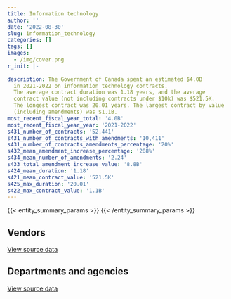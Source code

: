 ```yaml
---
title: Information technology
author: ''
date: '2022-08-30'
slug: information_technology
categories: []
tags: []
images:
  - /img/cover.png
r_init: |-
  
description: The Government of Canada spent an estimated $4.0B
  in 2021-2022 on information technology contracts.
  The average contract duration was 1.18 years, and the average
  contract value (not including contracts under $10k) was $521.5K.
  The longest contract was 20.01 years. The largest contract by value
  (including amendments) was $1.1B.
most_recent_fiscal_year_total: '4.0B'
most_recent_fiscal_year_year: '2021-2022'
s431_number_of_contracts: '52,441'
s431_number_of_contracts_with_amendments: '10,411'
s431_number_of_contracts_amendments_percentage: '20%'
s432_mean_amendment_increase_percentage: '288%'
s434_mean_number_of_amendments: '2.24'
s433_total_amendment_increase_value: '8.8B'
s424_mean_duration: '1.18'
s421_mean_contract_value: '521.5K'
s425_max_duration: '20.01'
s422_max_contract_value: '1.1B'
---
```


<script src="/rmarkdown-libs/htmlwidgets/htmlwidgets.js"></script>
<link href="/rmarkdown-libs/datatables-css/datatables-crosstalk.css" rel="stylesheet" />
<script src="/rmarkdown-libs/datatables-binding/datatables.js"></script>
<script src="/rmarkdown-libs/jquery/jquery-3.6.0.min.js"></script>
<link href="/rmarkdown-libs/dt-core-bootstrap/css/dataTables.bootstrap.min.css" rel="stylesheet" />
<link href="/rmarkdown-libs/dt-core-bootstrap/css/dataTables.bootstrap.extra.css" rel="stylesheet" />
<script src="/rmarkdown-libs/dt-core-bootstrap/js/jquery.dataTables.min.js"></script>
<script src="/rmarkdown-libs/dt-core-bootstrap/js/dataTables.bootstrap.min.js"></script>
<link href="/rmarkdown-libs/crosstalk/css/crosstalk.min.css" rel="stylesheet" />
<script src="/rmarkdown-libs/crosstalk/js/crosstalk.min.js"></script>
<script src="/rmarkdown-libs/htmlwidgets/htmlwidgets.js"></script>
<link href="/rmarkdown-libs/datatables-css/datatables-crosstalk.css" rel="stylesheet" />
<script src="/rmarkdown-libs/datatables-binding/datatables.js"></script>
<script src="/rmarkdown-libs/jquery/jquery-3.6.0.min.js"></script>
<link href="/rmarkdown-libs/dt-core-bootstrap/css/dataTables.bootstrap.min.css" rel="stylesheet" />
<link href="/rmarkdown-libs/dt-core-bootstrap/css/dataTables.bootstrap.extra.css" rel="stylesheet" />
<script src="/rmarkdown-libs/dt-core-bootstrap/js/jquery.dataTables.min.js"></script>
<script src="/rmarkdown-libs/dt-core-bootstrap/js/dataTables.bootstrap.min.js"></script>
<link href="/rmarkdown-libs/crosstalk/css/crosstalk.min.css" rel="stylesheet" />
<script src="/rmarkdown-libs/crosstalk/js/crosstalk.min.js"></script>

{{< entity_summary_params >}}
{{< /entity_summary_params >}}

## Vendors

<div id="htmlwidget-1" style="width:100%;height:auto;" class="datatables html-widget"></div>
<script type="application/json" data-for="htmlwidget-1">{"x":{"style":"bootstrap","filter":"none","vertical":false,"data":[["<a href=\"/vendors/10647802_canada/\">10647802 CANADA<\/a>","<a href=\"/vendors/11983890_canada_centre/\">11983890 CANADA CENTRE<\/a>","<a href=\"/vendors/2keys/\">2KEYS<\/a>","<a href=\"/vendors/3d_datacomm/\">3D DATACOMM<\/a>","<a href=\"/vendors/3m_canada_company/\">3M CANADA COMPANY<\/a>","<a href=\"/vendors/4_office_automation/\">4 OFFICE AUTOMATION<\/a>","<a href=\"/vendors/49_solutions/\">49 SOLUTIONS<\/a>","<a href=\"/vendors/4plan_consulting/\">4PLAN CONSULTING<\/a>","<a href=\"/vendors/529040_ontario_and_880382/\">529040 ONTARIO AND 880382<\/a>","<a href=\"/vendors/9168516_canada/\">9168516 CANADA<\/a>","<a href=\"/vendors/a_hundred_answers/\">A HUNDRED ANSWERS<\/a>","<a href=\"/vendors/ab_sciex/\">AB SCIEX<\/a>","<a href=\"/vendors/accenture/\">ACCENTURE<\/a>","<a href=\"/vendors/access_2_networks/\">ACCESS 2 NETWORKS<\/a>","<a href=\"/vendors/acme_future_security_controls/\">ACME FUTURE SECURITY CONTROLS<\/a>","<a href=\"/vendors/acosys_consulting_services/\">ACOSYS CONSULTING SERVICES<\/a>","<a href=\"/vendors/act/\">ACT<\/a>","<a href=\"/vendors/action_personnel_of_ottawa_hull/\">ACTION PERSONNEL OF OTTAWA HULL<\/a>","<a href=\"/vendors/adga_group/\">ADGA GROUP<\/a>","<a href=\"/vendors/adobe/\">ADOBE<\/a>","<a href=\"/vendors/adrm_technology_consulting/\">ADRM TECHNOLOGY CONSULTING<\/a>","<a href=\"/vendors/advanced_business_interiors/\">ADVANCED BUSINESS INTERIORS<\/a>","<a href=\"/vendors/advanced_chippewa_technologies/\">ADVANCED CHIPPEWA TECHNOLOGIES<\/a>","<a href=\"/vendors/agilent/\">AGILENT<\/a>","<a href=\"/vendors/ainsworth/\">AINSWORTH<\/a>","<a href=\"/vendors/air_liquide_canada/\">AIR LIQUIDE CANADA<\/a>","<a href=\"/vendors/airbus/\">AIRBUS<\/a>","<a href=\"/vendors/alinea_international/\">ALINEA INTERNATIONAL<\/a>","<a href=\"/vendors/altis_human_resources/\">ALTIS HUMAN RESOURCES<\/a>","<a href=\"/vendors/amazon/\">AMAZON<\/a>","<a href=\"/vendors/amtek_engineering/\">AMTEK ENGINEERING<\/a>","<a href=\"/vendors/anixter/\">ANIXTER<\/a>","<a href=\"/vendors/ansys_canada/\">ANSYS CANADA<\/a>","<a href=\"/vendors/applied_electonics/\">APPLIED ELECTONICS<\/a>","<a href=\"/vendors/apption/\">APPTION<\/a>","<a href=\"/vendors/arisglobal/\">ARISGLOBAL<\/a>","<a href=\"/vendors/artemp_personnel_services/\">ARTEMP PERSONNEL SERVICES<\/a>","<a href=\"/vendors/asokan_business_interiors/\">ASOKAN BUSINESS INTERIORS<\/a>","<a href=\"/vendors/associated_engineering/\">ASSOCIATED ENGINEERING<\/a>","<a href=\"/vendors/avi_spl_canada/\">AVI SPL CANADA<\/a>","<a href=\"/vendors/b_l_associates/\">B L ASSOCIATES<\/a>","<a href=\"/vendors/bae_systems/\">BAE SYSTEMS<\/a>","<a href=\"/vendors/banctec_canada/\">BANCTEC CANADA<\/a>","<a href=\"/vendors/banfield_seguin/\">BANFIELD SEGUIN<\/a>","<a href=\"/vendors/bdo_canada/\">BDO CANADA<\/a>","<a href=\"/vendors/beckman_coulter_canada/\">BECKMAN COULTER CANADA<\/a>","<a href=\"/vendors/bell_and_howell_canada/\">BELL AND HOWELL CANADA<\/a>","<a href=\"/vendors/bell_canada/\">BELL CANADA<\/a>","<a href=\"/vendors/black_mcdonald/\">BLACK MCDONALD<\/a>","<a href=\"/vendors/blackberry/\">BLACKBERRY<\/a>","<a href=\"/vendors/bluedot/\">BLUEDOT<\/a>","<a href=\"/vendors/bmc_software/\">BMC SOFTWARE<\/a>","<a href=\"/vendors/bmc_software_canada/\">BMC SOFTWARE CANADA<\/a>","<a href=\"/vendors/bombardier/\">BOMBARDIER<\/a>","<a href=\"/vendors/bragg_communications/\">BRAGG COMMUNICATIONS<\/a>","<a href=\"/vendors/brandt_tractor/\">BRANDT TRACTOR<\/a>","<a href=\"/vendors/bridges_of_canada/\">BRIDGES OF CANADA<\/a>","<a href=\"/vendors/broadnet_telecom/\">BROADNET TELECOM<\/a>","<a href=\"/vendors/brookfield_global_integrated_solutions/\">BROOKFIELD GLOBAL INTEGRATED SOLUTIONS<\/a>","<a href=\"/vendors/brs_innovations/\">BRS INNOVATIONS<\/a>","<a href=\"/vendors/bruker/\">BRUKER<\/a>","<a href=\"/vendors/c_core/\">C CORE<\/a>","<a href=\"/vendors/ca/\">CA<\/a>","<a href=\"/vendors/cache_computer_consulting/\">CACHE COMPUTER CONSULTING<\/a>","<a href=\"/vendors/cadex/\">CADEX<\/a>","<a href=\"/vendors/calian/\">CALIAN<\/a>","<a href=\"/vendors/campbell_scientific_canada/\">CAMPBELL SCIENTIFIC CANADA<\/a>","<a href=\"/vendors/canada_post/\">CANADA POST<\/a>","<a href=\"/vendors/canadian_bank_note_company/\">CANADIAN BANK NOTE COMPANY<\/a>","<a href=\"/vendors/canadian_corps_of_commissionaires/\">CANADIAN CORPS OF COMMISSIONAIRES<\/a>","<a href=\"/vendors/canadian_development_consultants/\">CANADIAN DEVELOPMENT CONSULTANTS<\/a>","<a href=\"/vendors/canon/\">CANON<\/a>","<a href=\"/vendors/cansel_survey_equipment/\">CANSEL SURVEY EQUIPMENT<\/a>","<a href=\"/vendors/carahsoft_technology/\">CARAHSOFT TECHNOLOGY<\/a>","<a href=\"/vendors/careworx/\">CAREWORX<\/a>","<a href=\"/vendors/carswell/\">CARSWELL<\/a>","<a href=\"/vendors/cbci_telecom/\">CBCI TELECOM<\/a>","<a href=\"/vendors/cdci_research/\">CDCI RESEARCH<\/a>","<a href=\"/vendors/cdw_canada/\">CDW CANADA<\/a>","<a href=\"/vendors/cellebrite/\">CELLEBRITE<\/a>","<a href=\"/vendors/ceridian/\">CERIDIAN<\/a>","<a href=\"/vendors/cgi/\">CGI<\/a>","<a href=\"/vendors/channel_management_international/\">CHANNEL MANAGEMENT INTERNATIONAL<\/a>","<a href=\"/vendors/charter_telecom/\">CHARTER TELECOM<\/a>","<a href=\"/vendors/chubb_edwards/\">CHUBB EDWARDS<\/a>","<a href=\"/vendors/cima/\">CIMA<\/a>","<a href=\"/vendors/cision_canada/\">CISION CANADA<\/a>","<a href=\"/vendors/cistel_technology/\">CISTEL TECHNOLOGY<\/a>","<a href=\"/vendors/citrix/\">CITRIX<\/a>","<a href=\"/vendors/click_networks/\">CLICK NETWORKS<\/a>","<a href=\"/vendors/closereach/\">CLOSEREACH<\/a>","<a href=\"/vendors/co_ven/\">CO VEN<\/a>","<a href=\"/vendors/cofomo/\">COFOMO<\/a>","<a href=\"/vendors/colt_canada/\">COLT CANADA<\/a>","<a href=\"/vendors/combat_networks/\">COMBAT NETWORKS<\/a>","<a href=\"/vendors/commpower/\">COMMPOWER<\/a>","<a href=\"/vendors/commvault_systems/\">COMMVAULT SYSTEMS<\/a>","<a href=\"/vendors/compucom_canada/\">COMPUCOM CANADA<\/a>","<a href=\"/vendors/compugen/\">COMPUGEN<\/a>","<a href=\"/vendors/computer_associates_canada/\">COMPUTER ASSOCIATES CANADA<\/a>","<a href=\"/vendors/concept_controls/\">CONCEPT CONTROLS<\/a>","<a href=\"/vendors/conexsys/\">CONEXSYS<\/a>","<a href=\"/vendors/connex_telecommunications/\">CONNEX TELECOMMUNICATIONS<\/a>","<a href=\"/vendors/conoscenti_technologies/\">CONOSCENTI TECHNOLOGIES<\/a>","<a href=\"/vendors/contract_community/\">CONTRACT COMMUNITY<\/a>","<a href=\"/vendors/convergint_technologies/\">CONVERGINT TECHNOLOGIES<\/a>","<a href=\"/vendors/coradix_technology_consulting/\">CORADIX TECHNOLOGY CONSULTING<\/a>","<a href=\"/vendors/corbel_management/\">CORBEL MANAGEMENT<\/a>","<a href=\"/vendors/csdc_systems/\">CSDC SYSTEMS<\/a>","<a href=\"/vendors/ctoms/\">CTOMS<\/a>","<a href=\"/vendors/cullen_diesel_power/\">CULLEN DIESEL POWER<\/a>","<a href=\"/vendors/cytelligence/\">CYTELLIGENCE<\/a>","<a href=\"/vendors/d_mark_biosciences/\">D MARK BIOSCIENCES<\/a>","<a href=\"/vendors/d2l/\">D2L<\/a>","<a href=\"/vendors/d4is_solutions/\">D4IS SOLUTIONS<\/a>","<a href=\"/vendors/dalhousie_university/\">DALHOUSIE UNIVERSITY<\/a>","<a href=\"/vendors/dalian_enterprises/\">DALIAN ENTERPRISES<\/a>","<a href=\"/vendors/dasco_equipment/\">DASCO EQUIPMENT<\/a>","<a href=\"/vendors/decisive_group/\">DECISIVE GROUP<\/a>","<a href=\"/vendors/delco_automation/\">DELCO AUTOMATION<\/a>","<a href=\"/vendors/dell_computer/\">DELL COMPUTER<\/a>","<a href=\"/vendors/deloitte_and_touche/\">DELOITTE AND TOUCHE<\/a>","<a href=\"/vendors/diligens/\">DILIGENS<\/a>","<a href=\"/vendors/dls_technology/\">DLS TECHNOLOGY<\/a>","<a href=\"/vendors/dnr_consulting_group/\">DNR CONSULTING GROUP<\/a>","<a href=\"/vendors/donna_cona/\">DONNA CONA<\/a>","<a href=\"/vendors/dwp_solutions/\">DWP SOLUTIONS<\/a>","<a href=\"/vendors/dymech_engineering/\">DYMECH ENGINEERING<\/a>","<a href=\"/vendors/dynabook_canada/\">DYNABOOK CANADA<\/a>","<a href=\"/vendors/dynamic_personnel_consultants/\">DYNAMIC PERSONNEL CONSULTANTS<\/a>","<a href=\"/vendors/eagle_professional_resources/\">EAGLE PROFESSIONAL RESOURCES<\/a>","<a href=\"/vendors/eberhard_von_huene_associates/\">EBERHARD VON HUENE ASSOCIATES<\/a>","<a href=\"/vendors/ebsco_canada/\">EBSCO CANADA<\/a>","<a href=\"/vendors/eclipsys_solutions/\">ECLIPSYS SOLUTIONS<\/a>","<a href=\"/vendors/elsevier/\">ELSEVIER<\/a>","<a href=\"/vendors/emcon_services/\">EMCON SERVICES<\/a>","<a href=\"/vendors/empowered_networks/\">EMPOWERED NETWORKS<\/a>","<a href=\"/vendors/emtec/\">EMTEC<\/a>","<a href=\"/vendors/entrust/\">ENTRUST<\/a>","<a href=\"/vendors/eperformance/\">EPERFORMANCE<\/a>","<a href=\"/vendors/ernst_young/\">ERNST YOUNG<\/a>","<a href=\"/vendors/esri/\">ESRI<\/a>","<a href=\"/vendors/evaluation_personnel_selection/\">EVALUATION PERSONNEL SELECTION<\/a>","<a href=\"/vendors/evripos_janitorial_services/\">EVRIPOS JANITORIAL SERVICES<\/a>","<a href=\"/vendors/excel_human_resources/\">EXCEL HUMAN RESOURCES<\/a>","<a href=\"/vendors/factiva/\">FACTIVA<\/a>","<a href=\"/vendors/fast_track_staffing/\">FAST TRACK STAFFING<\/a>","<a href=\"/vendors/felix_technology/\">FELIX TECHNOLOGY<\/a>","<a href=\"/vendors/ference_company_consulting/\">FERENCE COMPANY CONSULTING<\/a>","<a href=\"/vendors/finning_international/\">FINNING INTERNATIONAL<\/a>","<a href=\"/vendors/forrester_research/\">FORRESTER RESEARCH<\/a>","<a href=\"/vendors/foxit_software/\">FOXIT SOFTWARE<\/a>","<a href=\"/vendors/freebalance/\">FREEBALANCE<\/a>","<a href=\"/vendors/frequentis_canada/\">FREQUENTIS CANADA<\/a>","<a href=\"/vendors/fujitsu/\">FUJITSU<\/a>","<a href=\"/vendors/gap_wireless/\">GAP WIRELESS<\/a>","<a href=\"/vendors/garda_security_group/\">GARDA SECURITY GROUP<\/a>","<a href=\"/vendors/gartner/\">GARTNER<\/a>","<a href=\"/vendors/gc_strategies/\">GC STRATEGIES<\/a>","<a href=\"/vendors/gdi_services/\">GDI SERVICES<\/a>","<a href=\"/vendors/general_dynamics/\">GENERAL DYNAMICS<\/a>","<a href=\"/vendors/genesis_integration/\">GENESIS INTEGRATION<\/a>","<a href=\"/vendors/glasshouse_systems/\">GLASSHOUSE SYSTEMS<\/a>","<a href=\"/vendors/global_knowledge/\">GLOBAL KNOWLEDGE<\/a>","<a href=\"/vendors/global_upholstery/\">GLOBAL UPHOLSTERY<\/a>","<a href=\"/vendors/grand_toy/\">GRAND TOY<\/a>","<a href=\"/vendors/greater_toronto_airport_authority/\">GREATER TORONTO AIRPORT AUTHORITY<\/a>","<a href=\"/vendors/gsi_international_consulting/\">GSI INTERNATIONAL CONSULTING<\/a>","<a href=\"/vendors/hawboldt_industries/\">HAWBOLDT INDUSTRIES<\/a>","<a href=\"/vendors/haworth/\">HAWORTH<\/a>","<a href=\"/vendors/hewlett_packard/\">HEWLETT PACKARD<\/a>","<a href=\"/vendors/hitachi_data_systems/\">HITACHI DATA SYSTEMS<\/a>","<a href=\"/vendors/hitrac/\">HITRAC<\/a>","<a href=\"/vendors/honeywell/\">HONEYWELL<\/a>","<a href=\"/vendors/hootsuite/\">HOOTSUITE<\/a>","<a href=\"/vendors/horizant/\">HORIZANT<\/a>","<a href=\"/vendors/hoskin_scientific/\">HOSKIN SCIENTIFIC<\/a>","<a href=\"/vendors/hubspoke/\">HUBSPOKE<\/a>","<a href=\"/vendors/hypertec/\">HYPERTEC<\/a>","<a href=\"/vendors/i4c_information_technology/\">I4C INFORMATION TECHNOLOGY<\/a>","<a href=\"/vendors/ibiska_telecom/\">IBISKA TELECOM<\/a>","<a href=\"/vendors/ibm_canada/\">IBM CANADA<\/a>","<a href=\"/vendors/iceberg_networks/\">ICEBERG NETWORKS<\/a>","<a href=\"/vendors/ids_systems_consultants/\">IDS SYSTEMS CONSULTANTS<\/a>","<a href=\"/vendors/ifathom/\">IFATHOM<\/a>","<a href=\"/vendors/ihs_global/\">IHS GLOBAL<\/a>","<a href=\"/vendors/iic_technologies/\">IIC TECHNOLOGIES<\/a>","<a href=\"/vendors/illumina_canada/\">ILLUMINA CANADA<\/a>","<a href=\"/vendors/imp_group/\">IMP GROUP<\/a>","<a href=\"/vendors/imtech_marine_canada/\">IMTECH MARINE CANADA<\/a>","<a href=\"/vendors/info_tech_research_group/\">INFO TECH RESEARCH GROUP<\/a>","<a href=\"/vendors/infosys/\">INFOSYS<\/a>","<a href=\"/vendors/inmarsat_solutions/\">INMARSAT SOLUTIONS<\/a>","<a href=\"/vendors/innovasea_marine_systems_canada/\">INNOVASEA MARINE SYSTEMS CANADA<\/a>","<a href=\"/vendors/insa/\">INSA<\/a>","<a href=\"/vendors/instrux_media/\">INSTRUX MEDIA<\/a>","<a href=\"/vendors/integra_networks/\">INTEGRA NETWORKS<\/a>","<a href=\"/vendors/integrated_distribution_systems/\">INTEGRATED DISTRIBUTION SYSTEMS<\/a>","<a href=\"/vendors/interactive_audio_visual/\">INTERACTIVE AUDIO VISUAL<\/a>","<a href=\"/vendors/intergraph_canada/\">INTERGRAPH CANADA<\/a>","<a href=\"/vendors/international_safety_research/\">INTERNATIONAL SAFETY RESEARCH<\/a>","<a href=\"/vendors/ipss/\">IPSS<\/a>","<a href=\"/vendors/iron_mountain/\">IRON MOUNTAIN<\/a>","<a href=\"/vendors/it_net_consultants/\">IT NET CONSULTANTS<\/a>","<a href=\"/vendors/itex/\">ITEX<\/a>","<a href=\"/vendors/j_j_trailers_manufacturers_and_sales/\">J J TRAILERS MANUFACTURERS AND SALES<\/a>","<a href=\"/vendors/jasco_applied_sciences_canada/\">JASCO APPLIED SCIENCES CANADA<\/a>","<a href=\"/vendors/jastram_engineering/\">JASTRAM ENGINEERING<\/a>","<a href=\"/vendors/john_wiley_sons/\">JOHN WILEY SONS<\/a>","<a href=\"/vendors/johnson_controls_canada/\">JOHNSON CONTROLS CANADA<\/a>","<a href=\"/vendors/keydata_associates/\">KEYDATA ASSOCIATES<\/a>","<a href=\"/vendors/keysight_technologies_canada/\">KEYSIGHT TECHNOLOGIES CANADA<\/a>","<a href=\"/vendors/kongsberg/\">KONGSBERG<\/a>","<a href=\"/vendors/konica_minolta_business_solutions/\">KONICA MINOLTA BUSINESS SOLUTIONS<\/a>","<a href=\"/vendors/kpmg/\">KPMG<\/a>","<a href=\"/vendors/kubota_canada/\">KUBOTA CANADA<\/a>","<a href=\"/vendors/kyndryl_canada/\">KYNDRYL CANADA<\/a>","<a href=\"/vendors/l3harris/\">L3HARRIS<\/a>","<a href=\"/vendors/language_research_development_group/\">LANGUAGE RESEARCH DEVELOPMENT GROUP<\/a>","<a href=\"/vendors/lannick_contract_solutions/\">LANNICK CONTRACT SOLUTIONS<\/a>","<a href=\"/vendors/laurentian_technologies/\">LAURENTIAN TECHNOLOGIES<\/a>","<a href=\"/vendors/leo_pisces_services_group/\">LEO PISCES SERVICES GROUP<\/a>","<a href=\"/vendors/leonardo/\">LEONARDO<\/a>","<a href=\"/vendors/levitt_safety/\">LEVITT SAFETY<\/a>","<a href=\"/vendors/lexisnexis_canada/\">LEXISNEXIS CANADA<\/a>","<a href=\"/vendors/life_technologies/\">LIFE TECHNOLOGIES<\/a>","<a href=\"/vendors/lifespeak/\">LIFESPEAK<\/a>","<a href=\"/vendors/like_10/\">LIKE 10<\/a>","<a href=\"/vendors/linovati/\">LINOVATI<\/a>","<a href=\"/vendors/lowe_martin_company/\">LOWE MARTIN COMPANY<\/a>","<a href=\"/vendors/ls_telcom/\">LS TELCOM<\/a>","<a href=\"/vendors/lumina_it/\">LUMINA IT<\/a>","<a href=\"/vendors/m_d_charlton/\">M D CHARLTON<\/a>","<a href=\"/vendors/m_r_engineering/\">M R ENGINEERING<\/a>","<a href=\"/vendors/macdonald_dettwiler_and_associates/\">MACDONALD DETTWILER AND ASSOCIATES<\/a>","<a href=\"/vendors/magellan_aerospace/\">MAGELLAN AEROSPACE<\/a>","<a href=\"/vendors/makwa_resourcing/\">MAKWA RESOURCING<\/a>","<a href=\"/vendors/manpower_services_canada/\">MANPOWER SERVICES CANADA<\/a>","<a href=\"/vendors/maplesoft_consulting/\">MAPLESOFT CONSULTING<\/a>","<a href=\"/vendors/marinenav/\">MARINENAV<\/a>","<a href=\"/vendors/maverin/\">MAVERIN<\/a>","<a href=\"/vendors/maximus_canada/\">MAXIMUS CANADA<\/a>","<a href=\"/vendors/maxsys_staffing_and_consulting/\">MAXSYS STAFFING AND CONSULTING<\/a>","<a href=\"/vendors/mcafee_international/\">MCAFEE INTERNATIONAL<\/a>","<a href=\"/vendors/mckinsey_and_company/\">MCKINSEY AND COMPANY<\/a>","<a href=\"/vendors/mdos_consulting/\">MDOS CONSULTING<\/a>","<a href=\"/vendors/media_q/\">MEDIA Q<\/a>","<a href=\"/vendors/mega_tech/\">MEGA TECH<\/a>","<a href=\"/vendors/mercury_marine/\">MERCURY MARINE<\/a>","<a href=\"/vendors/messa_computing/\">MESSA COMPUTING<\/a>","<a href=\"/vendors/metocean_telematics/\">METOCEAN TELEMATICS<\/a>","<a href=\"/vendors/mgis/\">MGIS<\/a>","<a href=\"/vendors/michael_wager_consulting/\">MICHAEL WAGER CONSULTING<\/a>","<a href=\"/vendors/microsoft_canada/\">MICROSOFT CANADA<\/a>","<a href=\"/vendors/millbrook_tactical/\">MILLBROOK TACTICAL<\/a>","<a href=\"/vendors/mindwire_systems/\">MINDWIRE SYSTEMS<\/a>","<a href=\"/vendors/mishkumi_technologies/\">MISHKUMI TECHNOLOGIES<\/a>","<a href=\"/vendors/mnp/\">MNP<\/a>","<a href=\"/vendors/modis_canada/\">MODIS CANADA<\/a>","<a href=\"/vendors/moerae_solutions/\">MOERAE SOLUTIONS<\/a>","<a href=\"/vendors/moneris/\">MONERIS<\/a>","<a href=\"/vendors/moore_canada/\">MOORE CANADA<\/a>","<a href=\"/vendors/morneau_shepell/\">MORNEAU SHEPELL<\/a>","<a href=\"/vendors/morpho_canada/\">MORPHO CANADA<\/a>","<a href=\"/vendors/motorola_solutions_canada/\">MOTOROLA SOLUTIONS CANADA<\/a>","<a href=\"/vendors/mts_allstream/\">MTS ALLSTREAM<\/a>","<a href=\"/vendors/n12_consulting/\">N12 CONSULTING<\/a>","<a href=\"/vendors/national_arts_centre/\">NATIONAL ARTS CENTRE<\/a>","<a href=\"/vendors/nations_translation_group/\">NATIONS TRANSLATION GROUP<\/a>","<a href=\"/vendors/nattiq/\">NATTIQ<\/a>","<a href=\"/vendors/nav_canada/\">NAV CANADA<\/a>","<a href=\"/vendors/navpoint_consulting_group/\">NAVPOINT CONSULTING GROUP<\/a>","<a href=\"/vendors/newfound_recruiting/\">NEWFOUND RECRUITING<\/a>","<a href=\"/vendors/niche_technology/\">NICHE TECHNOLOGY<\/a>","<a href=\"/vendors/nimble_information_strategies/\">NIMBLE INFORMATION STRATEGIES<\/a>","<a href=\"/vendors/nisha_techonologies/\">NISHA TECHONOLOGIES<\/a>","<a href=\"/vendors/nortac_defence/\">NORTAC DEFENCE<\/a>","<a href=\"/vendors/northern_micro/\">NORTHERN MICRO<\/a>","<a href=\"/vendors/northwest_marine_technology/\">NORTHWEST MARINE TECHNOLOGY<\/a>","<a href=\"/vendors/northwestel/\">NORTHWESTEL<\/a>","<a href=\"/vendors/nortrax_canada/\">NORTRAX CANADA<\/a>","<a href=\"/vendors/nova_networks/\">NOVA NETWORKS<\/a>","<a href=\"/vendors/nrns/\">NRNS<\/a>","<a href=\"/vendors/nuctech_company/\">NUCTECH COMPANY<\/a>","<a href=\"/vendors/nuix_north_america/\">NUIX NORTH AMERICA<\/a>","<a href=\"/vendors/olin/\">OLIN<\/a>","<a href=\"/vendors/onix_networking_canada/\">ONIX NETWORKING CANADA<\/a>","<a href=\"/vendors/onx_enterprise_solutions/\">ONX ENTERPRISE SOLUTIONS<\/a>","<a href=\"/vendors/openframe_technologies/\">OPENFRAME TECHNOLOGIES<\/a>","<a href=\"/vendors/opentext/\">OPENTEXT<\/a>","<a href=\"/vendors/oproma/\">OPROMA<\/a>","<a href=\"/vendors/optiv_canada_federal/\">OPTIV CANADA FEDERAL<\/a>","<a href=\"/vendors/oracle_canada/\">ORACLE CANADA<\/a>","<a href=\"/vendors/orangutech/\">ORANGUTECH<\/a>","<a href=\"/vendors/paladin_group/\">PALADIN GROUP<\/a>","<a href=\"/vendors/panasonic/\">PANASONIC<\/a>","<a href=\"/vendors/patlon_aircraft_industries/\">PATLON AIRCRAFT INDUSTRIES<\/a>","<a href=\"/vendors/perceptics/\">PERCEPTICS<\/a>","<a href=\"/vendors/phaselock_systems_international/\">PHASELOCK SYSTEMS INTERNATIONAL<\/a>","<a href=\"/vendors/pitney_bowes/\">PITNEY BOWES<\/a>","<a href=\"/vendors/podolinsky_equipment/\">PODOLINSKY EQUIPMENT<\/a>","<a href=\"/vendors/postmedia_network/\">POSTMEDIA NETWORK<\/a>","<a href=\"/vendors/pragmatic_conferencing/\">PRAGMATIC CONFERENCING<\/a>","<a href=\"/vendors/precisionit/\">PRECISIONIT<\/a>","<a href=\"/vendors/pricewaterhouse_coopers/\">PRICEWATERHOUSE COOPERS<\/a>","<a href=\"/vendors/primex_project_management/\">PRIMEX PROJECT MANAGEMENT<\/a>","<a href=\"/vendors/printers_plus/\">PRINTERS PLUS<\/a>","<a href=\"/vendors/procom_consultants/\">PROCOM CONSULTANTS<\/a>","<a href=\"/vendors/promaxis/\">PROMAXIS<\/a>","<a href=\"/vendors/proquest/\">PROQUEST<\/a>","<a href=\"/vendors/prosci_canada/\">PROSCI CANADA<\/a>","<a href=\"/vendors/protak_consulting_group/\">PROTAK CONSULTING GROUP<\/a>","<a href=\"/vendors/purelogic/\">PURELOGIC<\/a>","<a href=\"/vendors/purespirit_solutions/\">PURESPIRIT SOLUTIONS<\/a>","<a href=\"/vendors/qiagen/\">QIAGEN<\/a>","<a href=\"/vendors/qmr/\">QMR<\/a>","<a href=\"/vendors/quintet_consulting/\">QUINTET CONSULTING<\/a>","<a href=\"/vendors/r2i/\">R2I<\/a>","<a href=\"/vendors/rampart_international/\">RAMPART INTERNATIONAL<\/a>","<a href=\"/vendors/randstad/\">RANDSTAD<\/a>","<a href=\"/vendors/rapiscan_systems/\">RAPISCAN SYSTEMS<\/a>","<a href=\"/vendors/raymond_chabot_grant_thornton/\">RAYMOND CHABOT GRANT THORNTON<\/a>","<a href=\"/vendors/raytheon/\">RAYTHEON<\/a>","<a href=\"/vendors/rhea/\">RHEA<\/a>","<a href=\"/vendors/rheinmetall/\">RHEINMETALL<\/a>","<a href=\"/vendors/ricoh/\">RICOH<\/a>","<a href=\"/vendors/risk_sciences_international/\">RISK SCIENCES INTERNATIONAL<\/a>","<a href=\"/vendors/rockwell_collins_canada/\">ROCKWELL COLLINS CANADA<\/a>","<a href=\"/vendors/rogers/\">ROGERS<\/a>","<a href=\"/vendors/rohde_schwarz_canada/\">ROHDE SCHWARZ CANADA<\/a>","<a href=\"/vendors/s_p_global_market_intelligence/\">S P GLOBAL MARKET INTELLIGENCE<\/a>","<a href=\"/vendors/saba_software/\">SABA SOFTWARE<\/a>","<a href=\"/vendors/salesforce_canada/\">SALESFORCE CANADA<\/a>","<a href=\"/vendors/samson_associes/\">SAMSON ASSOCIES<\/a>","<a href=\"/vendors/sap/\">SAP<\/a>","<a href=\"/vendors/sas_institute/\">SAS INSTITUTE<\/a>","<a href=\"/vendors/sasktel/\">SASKTEL<\/a>","<a href=\"/vendors/scalar_decisions/\">SCALAR DECISIONS<\/a>","<a href=\"/vendors/sdl_international_canada/\">SDL INTERNATIONAL CANADA<\/a>","<a href=\"/vendors/seacoast_marine_electronics/\">SEACOAST MARINE ELECTRONICS<\/a>","<a href=\"/vendors/securekey_technologies/\">SECUREKEY TECHNOLOGIES<\/a>","<a href=\"/vendors/sharp_electronics/\">SHARP ELECTRONICS<\/a>","<a href=\"/vendors/shaw_cable/\">SHAW CABLE<\/a>","<a href=\"/vendors/shi_canada/\">SHI CANADA<\/a>","<a href=\"/vendors/si_systems/\">SI SYSTEMS<\/a>","<a href=\"/vendors/siemens/\">SIEMENS<\/a>","<a href=\"/vendors/sierra_systems_group/\">SIERRA SYSTEMS GROUP<\/a>","<a href=\"/vendors/simex_defence/\">SIMEX DEFENCE<\/a>","<a href=\"/vendors/simplex_grinnell/\">SIMPLEX GRINNELL<\/a>","<a href=\"/vendors/skillsoft_canada/\">SKILLSOFT CANADA<\/a>","<a href=\"/vendors/smiths_detection/\">SMITHS DETECTION<\/a>","<a href=\"/vendors/snc_lavalin/\">SNC LAVALIN<\/a>","<a href=\"/vendors/softchoice/\">SOFTCHOICE<\/a>","<a href=\"/vendors/softsim_technologies/\">SOFTSIM TECHNOLOGIES<\/a>","<a href=\"/vendors/solotech/\">SOLOTECH<\/a>","<a href=\"/vendors/somos/\">SOMOS<\/a>","<a href=\"/vendors/southwest_research_institute/\">SOUTHWEST RESEARCH INSTITUTE<\/a>","<a href=\"/vendors/sra_staffing_solutions/\">SRA STAFFING SOLUTIONS<\/a>","<a href=\"/vendors/st_airborne_systems/\">ST AIRBORNE SYSTEMS<\/a>","<a href=\"/vendors/stantec/\">STANTEC<\/a>","<a href=\"/vendors/stepped_care_solutions/\">STEPPED CARE SOLUTIONS<\/a>","<a href=\"/vendors/stoneworks_technologies/\">STONEWORKS TECHNOLOGIES<\/a>","<a href=\"/vendors/summit_canada_distributors/\">SUMMIT CANADA DISTRIBUTORS<\/a>","<a href=\"/vendors/super_channel_international/\">SUPER CHANNEL INTERNATIONAL<\/a>","<a href=\"/vendors/suse_software_solutions_canada/\">SUSE SOFTWARE SOLUTIONS CANADA<\/a>","<a href=\"/vendors/synersolutions_technologies/\">SYNERSOLUTIONS TECHNOLOGIES<\/a>","<a href=\"/vendors/systematix_solutions/\">SYSTEMATIX SOLUTIONS<\/a>","<a href=\"/vendors/systemscope/\">SYSTEMSCOPE<\/a>","<a href=\"/vendors/tag_hr/\">TAG HR<\/a>","<a href=\"/vendors/taligent_consulting/\">TALIGENT CONSULTING<\/a>","<a href=\"/vendors/tankatek/\">TANKATEK<\/a>","<a href=\"/vendors/tecsis/\">TECSIS<\/a>","<a href=\"/vendors/teknion/\">TEKNION<\/a>","<a href=\"/vendors/teksystems_canada/\">TEKSYSTEMS CANADA<\/a>","<a href=\"/vendors/telecom_computer_services/\">TELECOM COMPUTER SERVICES<\/a>","<a href=\"/vendors/teledyne/\">TELEDYNE<\/a>","<a href=\"/vendors/telesat/\">TELESAT<\/a>","<a href=\"/vendors/telus_canada/\">TELUS CANADA<\/a>","<a href=\"/vendors/tenaquip/\">TENAQUIP<\/a>","<a href=\"/vendors/teramach_technologies/\">TERAMACH TECHNOLOGIES<\/a>","<a href=\"/vendors/tes_contract_services/\">TES CONTRACT SERVICES<\/a>","<a href=\"/vendors/testforce_systems/\">TESTFORCE SYSTEMS<\/a>","<a href=\"/vendors/thales/\">THALES<\/a>","<a href=\"/vendors/the_aim_group/\">THE AIM GROUP<\/a>","<a href=\"/vendors/the_halifax_computer_consulting_group/\">THE HALIFAX COMPUTER CONSULTING GROUP<\/a>","<a href=\"/vendors/the_halifax_group/\">THE HALIFAX GROUP<\/a>","<a href=\"/vendors/the_it_broker/\">THE IT BROKER<\/a>","<a href=\"/vendors/the_ktl_group/\">THE KTL GROUP<\/a>","<a href=\"/vendors/the_mathworks/\">THE MATHWORKS<\/a>","<a href=\"/vendors/the_right_door_consulting/\">THE RIGHT DOOR CONSULTING<\/a>","<a href=\"/vendors/the_vcan_group/\">THE VCAN GROUP<\/a>","<a href=\"/vendors/thermo_fisher_scientific/\">THERMO FISHER SCIENTIFIC<\/a>","<a href=\"/vendors/thinkon/\">THINKON<\/a>","<a href=\"/vendors/thomas_schmidt/\">THOMAS SCHMIDT<\/a>","<a href=\"/vendors/thomson_reuters/\">THOMSON REUTERS<\/a>","<a href=\"/vendors/thrive_health/\">THRIVE HEALTH<\/a>","<a href=\"/vendors/tiree/\">TIREE<\/a>","<a href=\"/vendors/toromont/\">TOROMONT<\/a>","<a href=\"/vendors/toshiba_canada/\">TOSHIBA CANADA<\/a>","<a href=\"/vendors/totem_offisource/\">TOTEM OFFISOURCE<\/a>","<a href=\"/vendors/tpg_technology_consultants/\">TPG TECHNOLOGY CONSULTANTS<\/a>","<a href=\"/vendors/track24_canada/\">TRACK24 CANADA<\/a>","<a href=\"/vendors/transpolar_technology/\">TRANSPOLAR TECHNOLOGY<\/a>","<a href=\"/vendors/trm_technologies/\">TRM TECHNOLOGIES<\/a>","<a href=\"/vendors/tundra_technical_solutions/\">TUNDRA TECHNICAL SOLUTIONS<\/a>","<a href=\"/vendors/turtle_island_staffing/\">TURTLE ISLAND STAFFING<\/a>","<a href=\"/vendors/tyco_integrated_fire_security/\">TYCO INTEGRATED FIRE SECURITY<\/a>","<a href=\"/vendors/ultra_electronics/\">ULTRA ELECTRONICS<\/a>","<a href=\"/vendors/unisoft_international/\">UNISOFT INTERNATIONAL<\/a>","<a href=\"/vendors/unisource/\">UNISOURCE<\/a>","<a href=\"/vendors/unisys_canada/\">UNISYS CANADA<\/a>","<a href=\"/vendors/united_rentals_of_canada/\">UNITED RENTALS OF CANADA<\/a>","<a href=\"/vendors/universite_laval/\">UNIVERSITE LAVAL<\/a>","<a href=\"/vendors/university_of_calgary/\">UNIVERSITY OF CALGARY<\/a>","<a href=\"/vendors/university_of_guelph/\">UNIVERSITY OF GUELPH<\/a>","<a href=\"/vendors/university_of_new_brunswick/\">UNIVERSITY OF NEW BRUNSWICK<\/a>","<a href=\"/vendors/university_of_ottawa/\">UNIVERSITY OF OTTAWA<\/a>","<a href=\"/vendors/university_of_waterloo/\">UNIVERSITY OF WATERLOO<\/a>","<a href=\"/vendors/vaisala_canada/\">VAISALA CANADA<\/a>","<a href=\"/vendors/valcom_consulting/\">VALCOM CONSULTING<\/a>","<a href=\"/vendors/veritaaq_technology_house/\">VERITAAQ TECHNOLOGY HOUSE<\/a>","<a href=\"/vendors/veritas_technologies/\">VERITAS TECHNOLOGIES<\/a>","<a href=\"/vendors/vfa_canada/\">VFA CANADA<\/a>","<a href=\"/vendors/vmware/\">VMWARE<\/a>","<a href=\"/vendors/vwr_international/\">VWR INTERNATIONAL<\/a>","<a href=\"/vendors/wajax/\">WAJAX<\/a>","<a href=\"/vendors/watchguard_video/\">WATCHGUARD VIDEO<\/a>","<a href=\"/vendors/waters/\">WATERS<\/a>","<a href=\"/vendors/wesco_distribution_canada/\">WESCO DISTRIBUTION CANADA<\/a>","<a href=\"/vendors/westbury_national_show_systems/\">WESTBURY NATIONAL SHOW SYSTEMS<\/a>","<a href=\"/vendors/westower_communications/\">WESTOWER COMMUNICATIONS<\/a>","<a href=\"/vendors/wildlife_computers/\">WILDLIFE COMPUTERS<\/a>","<a href=\"/vendors/wills_transfer/\">WILLS TRANSFER<\/a>","<a href=\"/vendors/wintersteiger/\">WINTERSTEIGER<\/a>","<a href=\"/vendors/wolters_kluwer/\">WOLTERS KLUWER<\/a>","<a href=\"/vendors/workdynamics_technologies/\">WORKDYNAMICS TECHNOLOGIES<\/a>","<a href=\"/vendors/worldreach_software/\">WORLDREACH SOFTWARE<\/a>","<a href=\"/vendors/wsp/\">WSP<\/a>","<a href=\"/vendors/wyssen_avalanche_control/\">WYSSEN AVALANCHE CONTROL<\/a>","<a href=\"/vendors/xerox/\">XEROX<\/a>","<a href=\"/vendors/yamaha_motors_canada/\">YAMAHA MOTORS CANADA<\/a>","<a href=\"/vendors/zayo_canada/\">ZAYO CANADA<\/a>","<a href=\"/vendors/zernam_enterprise/\">ZERNAM ENTERPRISE<\/a>","<a href=\"/vendors/zycom/\">ZYCOM<\/a>"],[null,null,11126747.19,506059.18,1848744.09,287438.51,811622.94,194104.86,null,null,2693995.14,null,9273420.3,4839406.75,134522.87,null,1819713.42,87970.5,10669694,7528403.73,8397753.97,17810.48,18342716.57,78390.65,null,null,19940.71,null,1056858.37,null,165016.62,132099.41,1176018.9,3195048.36,1145481.57,713895.35,null,10345.15,128281.8,5975783.75,1500286.03,null,1189444.93,9470.63,1915808.52,null,2583368.27,343067183.42,null,3572374.11,null,2409764.27,8145801.66,null,2234837.59,null,null,null,null,null,null,24217.97,87917.88,22318924.48,null,18627118.1,15463.21,46423.49,1475305.73,100130.63,null,2122838.94,163119.56,5643495.09,1249164.19,1919282.17,11181736.18,18261.86,23840783.27,974749.79,null,21532491.2,638888.64,null,49018.04,null,39046.39,21971963.17,3663047.14,7025540.37,1840287.03,921015.01,37168596.41,2262499.7,10015218.15,841280.97,3180216.5,18711987.02,3524182.37,29535466.72,null,8273620.11,53462.66,585888.26,220871.9,null,18470998.98,null,1711894.73,null,null,5650000,79178.36,null,2696930.16,null,3894260.2,12880.57,15553729.66,336956.02,12668315.72,25752572.97,null,595930.31,5469171.63,23294924.95,522974.12,null,null,82783.8,1896001.56,10747.08,347856.5,15711489.78,496449.01,4698606.1,4115598.26,1105158.77,5954794.92,1474194.23,5384829.4,6553853.99,166531.97,null,29780856.78,908787.92,41956.51,136478.5,null,null,65731.82,null,1923401.67,2055061.81,9011308.74,39319.23,null,16141085.49,5061432.03,null,1303175.31,1580833.04,1547177.76,323832.84,20821.85,null,null,null,680915,31930.15,11566507.47,3203568.7,125864.25,2289613.04,1330336.95,1259995.13,45308.49,356159.34,15813931.31,2402814.36,25658465.34,366596557.23,1783519.32,408356.41,1417378.65,161071.86,null,45355.38,1033277.67,null,599118.67,19784833.18,22975170.75,null,15083295.87,252646.07,6731642.54,34936.44,868558.44,433435.33,90937.1,13825854.51,1172634.19,6976954.55,25779016.95,28832.81,null,null,null,null,1057800.29,111258.15,1237898.08,147657.73,674409.82,null,3466250.36,5404732.57,135208.3,null,946782.54,868350.31,11800,736876.23,692442.83,null,107734.04,2038690.49,1838074.2,null,6852151.19,6317793.68,2056002.9,null,963945.36,96008.46,1083833.42,1019318.84,30237571.31,null,182689.93,null,496584.04,399999,388120.38,2067470.04,8148.36,314018.79,null,1662859.95,4825009.55,2210914.55,4452894.28,133898191.59,145995.08,25614306.66,7096057.1,1553099.92,40166997.76,1241403.58,28783366.74,null,null,1559072.56,65647794.95,5565472.43,908825.65,75637.97,null,449738.62,68433.93,3573318.91,4186872.48,1248273.19,42066.99,54321997.9,4194194.97,65768049.21,null,4450446.3,34100.44,580556.81,1669475.61,null,17192.55,43953.65,901471.91,7579522.78,2247619.85,23283640.87,598807.39,1846100.77,77666687.1,4380246.57,1158579.03,5400026.6,15735.94,1341766.75,1209388.62,161295.82,37792.34,141926.19,3744843.69,7189804.95,21869710.65,null,2493440.26,9999010.28,1577606.11,90466.01,null,2837940.48,5859793.75,3217913.39,40207.8,875369.96,null,null,1303019.05,21906961.88,null,190523.14,1051013,null,1259310.53,1856812.66,115998.04,28445.63,49309248.4,421418.3,null,64856.4,null,145552.64,14414163.27,8902373.4,5141258.78,972161.31,39986.97,null,12919.37,1066934.84,1163414.97,1044658.54,65911214.8,338595.25,4037471.74,102265.99,259740.85,916436.57,55979.61,null,10307942.32,47921.31,6361891.45,832975.98,null,767054.47,63647.19,82811.97,null,8212259.47,502183.75,null,null,44859.83,22543842.32,3033172.77,875302.14,1421284.63,3186008.78,543149.61,254956.46,28007451.79,6848142.9,840897.73,17350849.6,100399730.88,null,27605390.09,11344995.72,2071796.32,1831177.19,7170961.67,342776.5,1103887.12,181849.78,3494178.54,992186.66,24408,1528113.76,21364.91,null,1017740.55,177297.39,null,789459.57,4316.4,20095690.1,null,32266519.48,2701195.52,5202294.6,4529357.65,1224411.12,188435.25,16550.94,122355.36,1243824.76,null,13123384.17,64022.68,null,44577.25,116890.85,74212.87,null,null,460419.38,null,70407613.4,2599263.09,289362.29,10305969.9,null,411173.31,1392106.25,85946.24,88543.38,743057.6,216752.18,21256.16,null,1080454.03,527871.96,2191347.96,1284836.03,9764.49,840089.86,8849330.87,null,31252611.95,783754.4,2160036.49],[null,null,13150693.75,2400693.68,1853809.14,159112.6,null,null,230883.32,null,1423109.68,20731.08,7903860.73,1644139.47,284911.74,89596.6,1524375.93,null,9660148.08,6512362.15,9934738.24,null,15144463,217388.95,2041.11,null,191878.59,null,1698732.76,919747.19,null,217705.45,897549.37,4564483.92,1566630.19,2916038.68,344680.14,24543.05,103724.8,4414421.15,1504396.41,null,1373061.01,null,705932.6,null,1665885.03,331716547.82,23342.33,5365727,240241.97,3202223.7,8867759.75,null,2241514.85,239560,1666.28,405973.44,1523.59,null,15572.59,14110.72,142.52,22716907.55,null,22643333.01,null,60493.63,1522798.06,64975,690471.96,2430026.12,353547.6,13630028.12,1343750.36,892813.87,9918097.7,null,30633274.15,1411328.52,null,19712295.03,284154.68,9842.62,5197.21,20085.75,20566.5,27865919.15,3508923.39,13854501.86,2576718.66,3178624.99,41593355.64,1680745.51,8849304.7,null,4349501.33,5548189.32,6122621.81,29599560.11,130862.16,1028339.53,1175290.21,1058856.1,94026.04,null,22382474.56,null,1688325.08,null,null,2739863.01,79395.28,130984.39,2550232.74,6293.91,5666540.9,25387.6,17263724.83,292090.72,11752176.63,64352340.43,25753.86,1015334.57,279757.35,21207426.36,210201.28,null,8035024.19,105626.01,1612972.32,null,163223.02,11139895.98,null,1219427.8,4063849.15,1508850.4,2961153.13,1697872.19,4677253.24,8342642.44,null,null,26599645.51,826253.44,38893.04,21938.7,144694.63,13184.77,87153.18,1193264.35,2049843.69,null,11994076,138967.25,null,18445348.78,7162585.52,null,1723646.94,3500476.75,4431841.15,306644.91,null,132049.3,null,null,null,null,17463934.86,4938795.79,82846.05,5209666.84,1320489.69,1141743.42,55609.4,871485.52,16121007.45,1718633.38,27277142.23,320950357.94,807093.91,184405.39,1231999.73,175936.28,48841.38,48153.99,524553.44,null,746159.68,26720475.8,23038116.42,null,26503585.95,323706.61,2802624.17,null,1446405.7,116540.7,null,11222598.94,790092.76,6119991.6,13472910.17,null,null,18580.8,null,26748.19,2073893.87,137830.37,71207.34,813910.24,1373854.1,113156.82,4888317.43,1832332.69,65170.28,27258.84,1783901.25,2144292.15,null,5402.17,702614.15,30531.31,19870.04,2119500.78,531289.98,null,5041299.89,9383982.22,3187131.34,null,1044076.23,null,1029792.91,628885.71,29917735.14,null,1637072.8,1691655.78,1143331.34,null,666911.08,2587590.97,8178.1,353756.18,null,1514533.53,4860910.57,4437392.93,2406757.03,205265721.44,173960.57,21001801.75,5748406.32,1916889.67,38088806.73,1348037.42,28862225.28,21016.2,237539.92,1974973.58,57114615.87,8503112.44,1042911.56,22518.7,null,387061.29,162150.89,2897289.04,4919572.63,1251693.12,81336.29,76656045.71,4205685.92,49117461.06,null,4452089.29,null,723902.28,1765662.22,4000000,2448569.62,278529.4,903941.7,13437728.75,1695631.3,28818788.06,670545.66,5568690.9,72942427.85,6334693.54,695799.73,6335852.4,null,null,1859653.03,318233.13,66594.5,128406.34,3747945.03,6417888.92,16279579.63,null,2787221.4,12202339.17,421590.23,220780.91,30962.77,1748750.91,2581448.85,9407950.88,69627.44,1076791.41,null,745306.73,1395438.35,23404544.96,4817.05,1027556.38,null,45487.17,null,1716530.45,157448.12,29299,28689440.62,151705.55,null,65034.09,null,71190,21370721.05,11938102.81,5164336.08,377953.29,232186.56,383406.42,11940.63,2699628.54,1166602.41,2544574.45,61090336.32,420063.86,5327125.54,36164.43,349504.23,901418.18,null,null,12168867.45,525788.02,7937561.93,26725.01,14621.31,1553295.46,null,105416.62,null,15518809.1,497832.6,10445.42,6815.9,17088.54,21276538.63,2620026.49,910401.26,1796841.29,56330.52,2105279.32,4896.09,28480588.85,8617271.23,1893194.55,24210282.67,95541761.14,56353.16,38942234.95,12671506.72,1576129.61,1533459.41,11360231.5,809340.56,1395191.45,1115417.21,1014717.84,1263012.29,74901.88,1370960.44,76736.62,null,810185.29,543054.2,29907.11,767217.73,null,18654318.97,null,48467964.86,2708596.06,5088352.66,3679166.26,820843.86,67515.16,38031.6,92504.95,1247232.5,24920.03,13723619.27,null,689850,76597.53,null,58438.18,33403.62,12253.01,13192.75,62223.2,75633119.17,2595758.44,290155.06,12853418.05,null,88812.1,691569.3,357939.01,28275.57,610979.57,222516.33,22720.15,null,1839936.41,447022.98,2293440.96,841388.95,213471.09,1354506.12,9051943.44,null,30177579.01,778569.76,2185109.05],[208917.72,65812562.19,13795928.7,1236094,1848744.09,265798.69,243960.91,null,334802.9,null,317052.86,11283.01,19362272.16,1636758.38,234050.27,1377409.2,1442260.26,508923.38,11440283.06,7348953.22,10780618.13,21597.18,35687623.63,29571.01,16366.83,null,1094307.57,null,1154229.37,6351249.56,null,466338.86,726578.52,4684064.21,2034607.59,1752416.8,369813.28,null,112677.23,4114506.58,2908141.13,116198.83,1384513.77,null,1709809.63,26918.99,2022401.18,328067900.78,null,8025528.95,3748657.94,2787931.24,8503720.87,16302.31,2240969.74,null,24776.82,1490858.23,43813.46,null,14808.78,11891.43,851126.01,23000463.78,null,22064969.52,18683.16,36792.68,1475305.73,33889.82,996135.43,2232665.2,441529.72,14365944.99,126665.62,6288.22,4263751.2,null,26983328.12,1954398.32,14021.88,21373589.61,867382.91,1101847.15,null,null,28.5,24206338.75,12691611.68,32304775.04,2608338.18,null,36317890.31,3375648.72,5084242.8,null,4111410.25,12422000.47,10894688.88,29518687,null,115167.01,2055434.3,1318594.83,8819.29,100545.47,24320456.85,1072106.67,952603.15,30063.43,null,null,78504.49,3343803.31,1356216.56,6276.71,9798236.98,null,30106867.58,1995366.46,15772290.56,115195359.73,123937.47,3308282.39,712885.04,14213375.37,209626.96,15933,26515497.66,31008.57,1570553.46,null,64824.91,13963531.22,null,193230,4168617.29,1413061.3,4781092.75,1396937.07,387483.88,10893858.56,null,null,24917762.2,77042.25,51670.8,975403.75,null,8240.48,390000,1805722.01,1507226.13,955194.46,10540618.34,4915.91,null,18313130.89,16507528.9,null,2120733.73,912358.68,4993540.92,31818.03,6913.28,44710.35,113000,33602.58,null,null,14453857.98,6155207.06,null,3780608.81,1316386.28,1455185.28,null,844530.16,23167707.32,2555976.75,18203432.04,337515014.67,1139900.89,619849.96,563277.44,86728.1,null,101778.58,797777.31,19944.54,960268.55,26647469.04,22975170.75,12500.5,41862034.71,300175.7,5896134.21,null,1546740.24,300598.72,null,10451898.99,866170.32,4727444.51,16022810.53,null,null,null,null,58272.84,1904914.54,139600.43,193655.89,311668.36,1346624.82,181386.05,4874961.37,3063620.13,99338.41,18372.49,3006086.89,2070369.01,null,143657.38,616152.66,95511.7,99958.51,1024381.42,491154.57,null,5027525.85,9379185.53,3127508.29,226416.67,565251.54,null,2274493.33,110141,24470228.56,null,2153195.42,1687033.77,486388.36,null,276968.54,2805087.47,14746.51,247650.06,null,1274372.98,7814657.76,4708020.36,926880.59,254751012.82,69965.21,13632847.6,100820.16,2068305.64,30148170.2,1221171.05,28783366.74,null,313324.09,855704.67,55480357.29,7287581.63,1247532.65,null,25057.22,84777.7,366667,3072752.57,6159671.97,1248273.19,2445830.64,44457326.09,5760544.47,143232205.17,null,5060503.24,null,508675.61,2295293.22,null,2083162.97,282406.74,795643.54,11699091.73,329084.83,29420711.85,842706.11,6474429.06,72927245.84,6576176.9,633433.01,4892086.3,46526.5,null,1382392.97,1200819.67,null,111042.44,null,4214170.85,10780400.45,24923.55,821517.86,8395572.8,667542.88,364665.75,null,2432687.8,2153700.54,14493535.75,43211.09,1092017.29,null,3660328.85,1852049.56,23783120.58,38042.5,1013614.58,null,349347.94,403989.27,2429268.89,190244.07,65466.9,27903772.99,1029735.97,21470.23,64856.4,4458214.58,33222,30688174.55,23762956.79,5452214.87,84617.5,249542.32,1424524.23,400000.79,1162469.78,1163414.97,1130175.42,67212553.7,617210.62,7034300.91,38514.92,348549.3,1019760.12,3364.9,null,11449331.12,1093994.67,3158771.5,null,16124.03,910856.51,null,20052.67,64597190.3,20235286.54,26321.9,18874.15,2662204.65,2634873.73,22087997.46,2375339.41,308449.32,894581.19,274390.08,1883232.62,null,35134790.8,16672666.48,702214.82,25672773.85,86522725.19,24294.97,51279525.44,9086943.89,1030158.49,1385164.49,15329109.79,1287775.59,2077917.94,1504578.73,497291.5,1205225.46,29031.52,1380978.09,14972.07,7284.36,519084.02,1470429.4,5275368.93,304717.28,1496.18,10931361.87,14122.01,51371738.89,null,4869341.6,2203830.1,1127681.44,233591.07,105141.05,767370.63,2599475.64,null,13039697.15,20582.7,null,101682.75,null,8848.94,40000,84555.99,null,null,75971567.35,5167614.79,289362.29,33872015.26,37173.45,14762.87,1115100,84397.2,11124.75,508946.6,null,null,null,870655.09,547088.65,2837767.96,742353.74,265502.98,1350805.28,8200068.45,null,12302293.52,738321.48,3037405.16],[528049.26,1286837.81,14319027.14,776116.78,1403019.49,215355.07,2160753.16,null,5011749.31,131141.31,191542.41,43952.47,23297932.09,1066107.2,195.86,1671749.57,3281458.8,2536710.77,19000597.44,6773639.89,12524864.12,null,36652173.92,281638.54,9802.05,44946.16,365768.56,39663,764703.82,13112681.5,null,49724.83,1252581.58,3684896.07,2085058.22,901662.89,424737.93,null,56492.97,5814549.69,7967.51,28357.73,1355818.3,186763.02,1706377.39,61520.32,2142317.84,284220633,null,6518072.2,null,2532066.81,10169816.99,null,2240969.74,null,null,380071.5,null,90317.52,6057.24,51671.07,34416736.19,27225956.07,1326.44,24755366.54,null,38201.47,1475305.73,362287.78,308392.61,1921274.91,542433.55,8178660.03,122639.31,null,5626521.04,null,34919748.56,4652.92,12002513.17,19482693.84,3016784.53,5492263.4,null,null,null,18193046.6,748476.22,36997308.83,6330423.82,null,35864495.31,403408.91,5175597.39,null,4195093.46,27342499.58,20650270.33,null,null,null,2227798.69,637654.67,595659,873430.14,27801440.31,5208356.43,385316.65,null,73269.44,null,149147.62,3325931.75,4331704.47,6276.71,16963235.71,null,30709687.76,1305252.27,15911975.05,107115845.75,96181.21,2956951.56,606769.19,28714475.54,70067.09,null,28532653.57,null,2275528.5,null,132332.19,14612825.06,null,425020.52,1694676.69,1319683.05,3757555.01,467415.37,8508449.49,13432628.53,null,9126.62,29834264.47,38444.59,14551.98,30647.75,null,null,64468.28,5594742.13,1540815.24,1022715.86,9150492.18,61522.04,14352.34,18140471.2,26102278.9,23535.32,2428634,1653760.16,5869888.09,26164.02,26363.23,246452.62,null,10660233.8,315401.32,null,16293338.59,6228297.48,229504.8,5654960.91,1316386.28,1738278.73,98797.95,793067.24,9620754.76,2857561.29,28323522.82,433334137.02,2211050.11,573470.45,3609954.1,130246.18,97837.78,58465.73,77244.77,30886.38,1276497.04,26647469.04,30527752.07,1057529.67,46093794.9,512738.2,1593794.33,null,853238.51,70440.17,null,15362419.98,685906.25,5406949.92,16223896.84,null,8400,null,13183.28,null,2282084.76,151714.48,456513.47,420144.55,1842183.47,85330.73,10809604.75,1807903.88,56720.12,5392.1,2668983.48,1783096.37,null,23855.77,1434174.26,16719.26,99958.51,1108004.21,122294.3,135600,5027525.85,15751419.72,1031907.01,254283.33,300693.87,null,8834995.9,null,27264202.4,32775,1685327.25,1687033.77,287974.01,null,null,3685541.73,1730.39,207860.88,42097.7,702983.2,5923824.41,3762878.18,3912446.53,277321102.4,144122.42,12283002.13,2741.73,2401989.91,33534187.71,3013123.04,28783366.74,null,303154.09,1418327.75,39330255.37,6312775.17,730075.57,null,53946.73,120015.71,381997.15,1911661.17,2685625.62,1377757.57,5471606.79,17802777.81,2853597.28,153319109.68,33047,6901950.54,null,567293.87,1010223.6,null,3066185.54,269117.14,null,15116623.4,413227.65,29285201.81,1004588,4677546.74,94037750.88,9307423.32,1558216.48,5854124.91,null,300866.7,1709937.66,458614.65,312246.6,74464.13,null,3658251.61,14977116.04,null,861840.29,6713273.96,553366.16,129033.95,null,1871139.5,18726460.16,23567086.43,39478.62,1289819.94,39790,6998571.04,1207109.56,25275162.59,null,15360.39,null,1901505.45,556402.11,3289125.53,196134.89,94052.06,28204958.53,311205.24,99003.31,64856.4,14821026.24,147462.15,17416198.1,17359260.93,4996704.55,55270.34,390605.32,1119590.06,2369902.48,951963.98,1152261.08,1377462.87,58558543.64,401288.3,7482195.02,null,59205.63,1021481.31,372923.51,50499.75,13356780.85,2351647.93,1158319.31,null,12910.85,193674.97,9029200,87811.23,65860263.86,27851675.83,null,8480.44,2715276.55,486066.9,29808423.23,2845093.84,null,650335.2,2753053.71,713330.38,null,57500989.54,14479001.68,1106632.19,22297518.42,82183024.1,34496.75,65027495.88,16467758.43,2121573.78,2527969.25,24899300.36,1043333.35,2156026.62,995563.63,223458.2,1298329.67,363710.6,1258293.19,101866.85,777727.61,817081.42,1592775.13,4836473.96,340428.43,69331.16,38024.18,null,48400626.02,null,3669331.12,4637673.63,3651339.31,25263.19,222652.62,254388.62,2599475.64,null,13039697.15,36129.57,null,76388.25,null,8848.94,null,44723.49,null,9790.54,95987703.23,6015734.14,339902.57,12939044.48,null,null,21910.57,95490.12,10086.95,30286.74,null,38238.69,32395.52,1279766.86,1099561.15,1208087.44,1719542.79,332006.57,null,6140493.7,23486.35,11600382.83,457736.16,2654261.84]],"container":"<table class=\"table table-striped table-hover row-border order-column display\">\n  <thead>\n    <tr>\n      <th>Vendor<\/th>\n      <th>2018-2019<\/th>\n      <th>2019-2020<\/th>\n      <th>2020-2021<\/th>\n      <th>2021-2022<\/th>\n    <\/tr>\n  <\/thead>\n<\/table>","options":{"order":[[4,"desc"]],"pageLength":10,"autoWidth":true,"columnDefs":[{"targets":1,"render":"function(data, type, row, meta) {\n    return type !== 'display' ? data : DTWidget.formatCurrency(data, \"$\", 2, 3, \",\", \".\", true, null);\n  }"},{"targets":2,"render":"function(data, type, row, meta) {\n    return type !== 'display' ? data : DTWidget.formatCurrency(data, \"$\", 2, 3, \",\", \".\", true, null);\n  }"},{"targets":3,"render":"function(data, type, row, meta) {\n    return type !== 'display' ? data : DTWidget.formatCurrency(data, \"$\", 2, 3, \",\", \".\", true, null);\n  }"},{"targets":4,"render":"function(data, type, row, meta) {\n    return type !== 'display' ? data : DTWidget.formatCurrency(data, \"$\", 2, 3, \",\", \".\", true, null);\n  }"},{"width":"16%","targets":[1,2,3,4]},{"className":"dt-right","targets":[1,2,3,4]}],"orderClasses":false}},"evals":["options.columnDefs.0.render","options.columnDefs.1.render","options.columnDefs.2.render","options.columnDefs.3.render"],"jsHooks":[]}</script>
<p class="text-right">
<a href="https://github.com/GoC-Spending/contracts-data/tree/main/data/out/categories/3_information_technology/summary_by_fiscal_year_by_vendor.csv" class="source-data-link btn btn-link">View source data</a>
</p>

## Departments and agencies

<div id="htmlwidget-2" style="width:100%;height:auto;" class="datatables html-widget"></div>
<script type="application/json" data-for="htmlwidget-2">{"x":{"style":"bootstrap","filter":"none","vertical":false,"data":[["<a href=\"/departments/aafc-aac/\">Agriculture and Agri-Food Canada<\/a>","<a href=\"/departments/aandc-aadnc/\">Crown-Indigenous Relations and Northern Affairs Canada<\/a>","<a href=\"/departments/acoa-apeca/\">Atlantic Canada Opportunities Agency<\/a>","<a href=\"/departments/atssc-scdata/\">Administrative Tribunals Support Service of Canada<\/a>","<a href=\"/departments/cannor/\">Canadian Northern Economic Development Agency<\/a>","<a href=\"/departments/cas-satj/\">Courts Administration Service<\/a>","<a href=\"/departments/casdo-ocena/\">Accessibility Standards Canada<\/a>","<a href=\"/departments/cbsa-asfc/\">Canada Border Services Agency<\/a>","<a href=\"/departments/ccohs-cchst/\">Canadian Centre for Occupational Health and Safety<\/a>","<a href=\"/departments/ced-dec/\">Canada Economic Development for Quebec Regions<\/a>","<a href=\"/departments/cer-rec/\">Canada Energy Regulator<\/a>","<a href=\"/departments/cfia-acia/\">Canadian Food Inspection Agency<\/a>","<a href=\"/departments/cgc-ccg/\">Canadian Grain Commission<\/a>","<a href=\"/departments/chrc-ccdp/\">Canadian Human Rights Commission<\/a>","<a href=\"/departments/cic/\">Immigration, Refugees and Citizenship Canada<\/a>","<a href=\"/departments/cics-scic/\">Canadian Intergovernmental Conference Secretariat<\/a>","<a href=\"/departments/cihr-irsc/\">Canadian Institutes of Health Research<\/a>","<a href=\"/departments/cnsc-ccsn/\">Canadian Nuclear Safety Commission<\/a>","<a href=\"/departments/cpc-cpp/\">Civilian Review and Complaints Commission for the RCMP<\/a>","<a href=\"/departments/cra-arc/\">Canada Revenue Agency<\/a>","<a href=\"/departments/crtc/\">Canadian Radio-television and Telecommunications Commission<\/a>","<a href=\"/departments/csa-asc/\">Canadian Space Agency<\/a>","<a href=\"/departments/csc-scc/\">Correctional Service of Canada<\/a>","<a href=\"/departments/csps-efpc/\">Canada School of Public Service<\/a>","<a href=\"/departments/cta-otc/\">Canadian Transportation Agency<\/a>","<a href=\"/departments/dfatd-maecd/\">Global Affairs Canada<\/a>","<a href=\"/departments/dfo-mpo/\">Fisheries and Oceans Canada<\/a>","<a href=\"/departments/ec/\">Environment and Climate Change Canada<\/a>","<a href=\"/departments/elections/\">Elections Canada<\/a>","<a href=\"/departments/esdc-edsc/\">Employment and Social Development Canada<\/a>","<a href=\"/departments/fcac-acfc/\">Financial Consumer Agency of Canada<\/a>","<a href=\"/departments/feddevontario/\">Federal Economic Development Agency for Southern Ontario<\/a>","<a href=\"/departments/fin/\">Department of Finance Canada<\/a>","<a href=\"/departments/fintrac-canafe/\">Financial Transactions and Reports Analysis Centre of Canada<\/a>","<a href=\"/departments/fja-cmf/\">Office of the Commissioner for Federal Judicial Affairs Canada<\/a>","<a href=\"/departments/fpcc-cpac/\">Farm Products Council of Canada<\/a>","<a href=\"/departments/hc-sc/\">Health Canada<\/a>","<a href=\"/departments/iaac-aeic/\">Impact Assessment Agency of Canada<\/a>","<a href=\"/departments/ic/\">Innovation, Science and Economic Development Canada<\/a>","<a href=\"/departments/iic-iac/\">Invest in Canada<\/a>","<a href=\"/departments/ijc-cmi/\">International Joint Commission<\/a>","<a href=\"/departments/infc/\">Infrastructure Canada<\/a>","<a href=\"/departments/irb-cisr/\">Immigration and Refugee Board of Canada<\/a>","<a href=\"/departments/isc-sac/\">Indigenous Services Canada<\/a>","<a href=\"/departments/jus/\">Department of Justice Canada<\/a>","<a href=\"/departments/lac-bac/\">Library and Archives Canada<\/a>","<a href=\"/departments/mgerc-ceegm/\">Military Grievances External Review Committee<\/a>","<a href=\"/departments/mpcc-cppm/\">Military Police Complaints Commission of Canada<\/a>","<a href=\"/departments/nbc-ccbn/\">The National Battlefields Commission<\/a>","<a href=\"/departments/nfb-onf/\">National Film Board<\/a>","<a href=\"/departments/nrc-cnrc/\">National Research Council Canada<\/a>","<a href=\"/departments/nrcan-rncan/\">Natural Resources Canada<\/a>","<a href=\"/departments/nserc-crsng/\">Natural Sciences and Engineering Research Council of Canada<\/a>","<a href=\"/departments/nsira-ossnr/\">National Security and Intelligence Review Agency<\/a>","<a href=\"/departments/oag-bvg/\">Office of the Auditor General of Canada<\/a>","<a href=\"/departments/oci-bec/\">The Correctional Investigator Canada<\/a>","<a href=\"/departments/ocl-cal/\">Office of the Commissioner of Lobbying of Canada<\/a>","<a href=\"/departments/ocol-clo/\">Office of the Commissioner of Official Languages<\/a>","<a href=\"/departments/oic-ci/\">Office of the Information Commissioner of Canada<\/a>","<a href=\"/departments/opc-cpvp/\">Office of the Privacy Commissioner of Canada<\/a>","<a href=\"/departments/osfi-bsif/\">Office of the Superintendent of Financial Institutions Canada<\/a>","<a href=\"/departments/osgg-bsgg/\">Office of the Secretary to the Governor General<\/a>","<a href=\"/departments/pbc-clcc/\">Parole Board of Canada<\/a>","<a href=\"/departments/pc/\">Parks Canada<\/a>","<a href=\"/departments/pch/\">Canadian Heritage<\/a>","<a href=\"/departments/pco-bcp/\">Privy Council Office<\/a>","<a href=\"/departments/phac-aspc/\">Public Health Agency of Canada<\/a>","<a href=\"/departments/pmprb-cepmb/\">Patented Medicine Prices Review Board Canada<\/a>","<a href=\"/departments/polar-polaire/\">Polar Knowledge Canada<\/a>","<a href=\"/departments/ppsc-sppc/\">Public Prosecution Service of Canada<\/a>","<a href=\"/departments/ps-sp/\">Public Safety Canada<\/a>","<a href=\"/departments/psc-cfp/\">Public Service Commission of Canada<\/a>","<a href=\"/departments/psic-ispc/\">Office of the Public Sector Integrity Commissioner of Canada<\/a>","<a href=\"/departments/pwgsc-tpsgc/\">Public Services and Procurement Canada<\/a>","<a href=\"/departments/rcmp-grc/\">Royal Canadian Mounted Police<\/a>","<a href=\"/departments/sirc-csars/\">Security Intelligence Review Committee<\/a>","<a href=\"/departments/ssc-spc/\">Shared Services Canada<\/a>","<a href=\"/departments/sshrc-crsh/\">Social Sciences and Humanities Research Council of Canada<\/a>","<a href=\"/departments/statcan/\">Statistics Canada<\/a>","<a href=\"/departments/swc-cfc/\">Status of Women Canada<\/a>","<a href=\"/departments/tbs-sct/\">Treasury Board of Canada Secretariat<\/a>","<a href=\"/departments/tc/\">Transport Canada<\/a>","<a href=\"/departments/tsb-bst/\">Transportation Safety Board of Canada<\/a>","<a href=\"/departments/vac-acc/\">Veterans Affairs Canada<\/a>","<a href=\"/departments/vrab-tacra/\">Veterans Review and Appeal Board<\/a>","<a href=\"/departments/wage/\">Department for Women and Gender Equality<\/a>","<a href=\"/departments/wd-deo/\">Western Economic Diversification Canada<\/a>"],[57074867.76,15752502.67,1664029.23,5114561.53,141914.28,4381457.87,null,152430820.74,143867.47,1188134.93,14812531.16,21174889.4,783937.5,1426222.57,86862331.84,59286.95,5349667.8,6355471.69,426784.1,104727811.81,6025683.85,3575637.03,44540151.36,5542276.47,1040458.24,93384493.78,52531403.65,18459997.18,51526557.05,121042834.38,1873483.37,324044.49,4415512.5,1373341.12,1163735.34,36507,36599010.86,877869.71,66494268.57,null,322033.67,9965857.01,1970360,9836052.2,21217650.32,7299458.05,305279.97,38380.35,15441,5592100,24512289.7,30975308.01,9619824.71,null,3208666.2,156618,815383.48,1572289.26,478278.65,2334368.24,17541026.06,1610321.15,166918.55,11244133.53,9328120.06,10705735.18,5773855.09,104931.65,null,1014180.42,4664790.04,4638831.08,179821.46,160157434.95,173884353.99,348584.82,1477025351.25,108422.88,12004862.64,554606.77,36312131.99,33699663.86,1183405.32,18636066.88,null,565196.81,212100.95],[54242035.66,12696715.48,2794271.69,6754314.03,23553.16,8106417.78,null,207740738.31,208900.33,1423682.26,10221059.24,14302685.11,1638519.54,1003226.57,96756380.98,217547.64,2789452.99,7176841.94,1029306.35,126596419.29,7900342.66,8000840.1,50319747.03,3957853.32,1531369.66,70701304.44,64242564.37,19747425.46,58542581.2,128809292.85,2925803.44,263275.45,3042424.67,897120.74,1581086.26,null,45909347.34,1400173.56,57701369.11,null,353162.33,9832714.47,7738612.9,8434793.19,19039188.42,8312913.43,163866.04,94202.75,65602,6531554.91,34962062.07,37229590.1,10296012.07,24519.6,3851146.63,14988.01,567049.78,1749249.45,714371.07,4039740.46,20721806.01,2343057.28,416911.45,13694044.84,5205632.59,14126276.89,4202306.55,829875.79,33525.09,1760361.37,6770049.59,5495277.11,142602.47,166772366.53,148989706.4,48546.86,1479760958.59,122897.26,18753027.54,12371.45,44428796.16,35316316.31,879675.67,27523175.1,138864.59,1215408.14,491992.31],[52934670.53,3082754.89,1720981.29,7748538.24,11326.22,6876715.24,73814.96,226637743.65,237939.41,2024318.67,9877560.27,24733049.86,1996982.19,1789867.46,105354642.29,81359.9,3246819.35,6067935.91,374401.99,167023657.11,8721578.43,8913034.2,42679441.59,6182682.61,1790594.4,82527912.5,54144085.94,24161082.11,56047801.57,178690079.51,3551901.3,252504.41,3906147.58,772246,988785.19,null,198590131.91,959585.31,69107895.96,21470.23,314794.15,9150247.44,8614118.35,15709627.7,16988989.84,5640767.3,253571.67,80200.42,152177,8386267.11,23552073.64,40497417.75,9314237.99,831741.65,7400944.05,42232.73,641592.57,963201.22,880191.95,4111455.68,21312776.86,1532447.34,852737.8,12665023.52,8902834.93,17613341.22,25598323.5,359478.25,33089.08,2644706.86,7396771.48,4900409.07,333159.33,148054812.61,195871510.53,null,1585079105.28,137735.04,36057430.87,12337.64,53914193.51,28722631.52,1643245.04,30507957.25,208358.75,1402529.46,120016.92],[65690770.88,730293.05,1494998.03,9161952.74,179678.5,10310047.68,196514.49,200252099.68,535687.08,3045223.73,7261665.74,13929191.49,1733249.79,2796300.23,131829629.41,214350.22,2579343.89,5609814.64,251649.02,161997709.93,5895193.85,9009726.86,62060419.58,7049302.19,2365139.65,87655123.97,74511019.39,29693867.12,46647832.23,215437169.25,5907777.83,177252.88,2359028.53,372221.41,1194182.12,null,134481347.87,1085149.54,97015672.54,367107.35,352537.62,10651419.31,9458917.5,16784224.66,15624017.79,7505429.72,298803.93,24385.85,130298.7,4927284.01,33540047.44,40211854.21,10141133.3,369173.56,6893429.73,118444.99,838276.96,1014421.07,865513.39,3270997.22,19199639.47,1499115.63,1108126.14,14483602.35,9526767.12,18091725.61,46341251.57,541940.03,18023.22,2996665.88,7991032.94,4524117.18,476678.72,148482195.85,148671332.81,null,1806476295.05,509084.42,41589649.83,12337.64,66448310.28,43901361.61,1544582.5,19574718.32,153759.3,2461048.79,50011.18]],"container":"<table class=\"table table-striped table-hover row-border order-column display\">\n  <thead>\n    <tr>\n      <th>Department<\/th>\n      <th>2018-2019<\/th>\n      <th>2019-2020<\/th>\n      <th>2020-2021<\/th>\n      <th>2021-2022<\/th>\n    <\/tr>\n  <\/thead>\n<\/table>","options":{"order":[[4,"desc"]],"pageLength":10,"autoWidth":true,"columnDefs":[{"targets":1,"render":"function(data, type, row, meta) {\n    return type !== 'display' ? data : DTWidget.formatCurrency(data, \"$\", 2, 3, \",\", \".\", true, null);\n  }"},{"targets":2,"render":"function(data, type, row, meta) {\n    return type !== 'display' ? data : DTWidget.formatCurrency(data, \"$\", 2, 3, \",\", \".\", true, null);\n  }"},{"targets":3,"render":"function(data, type, row, meta) {\n    return type !== 'display' ? data : DTWidget.formatCurrency(data, \"$\", 2, 3, \",\", \".\", true, null);\n  }"},{"targets":4,"render":"function(data, type, row, meta) {\n    return type !== 'display' ? data : DTWidget.formatCurrency(data, \"$\", 2, 3, \",\", \".\", true, null);\n  }"},{"width":"16%","targets":[1,2,3,4]},{"className":"dt-right","targets":[1,2,3,4]}],"orderClasses":false}},"evals":["options.columnDefs.0.render","options.columnDefs.1.render","options.columnDefs.2.render","options.columnDefs.3.render"],"jsHooks":[]}</script>
<p class="text-right">
<a href="https://github.com/GoC-Spending/contracts-data/tree/main/data/out/categories/3_information_technology/summary_by_fiscal_year_by_category.csv" class="source-data-link btn btn-link">View source data</a>
</p>
